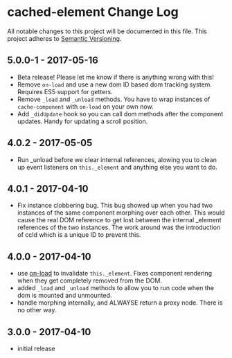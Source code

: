 # cached-element Change Log
All notable changes to this project will be documented in this file.
This project adheres to [Semantic Versioning](http://semver.org/).

## 5.0.0-1 - 2017-05-16
* Beta release!  Please let me know if there is anything wrong with this!
* Remove `on-load` and use a new dom ID based dom tracking system.  Requires ES5 support for getters.
* Remove `_load` and `_unload` methods.  You have to wrap instances of `cache-component` with `on-load` on your own now.
* Add `_didUpdate` hook so you can call dom methods after the component updates.  Handy for updating a scroll position.

## 4.0.2 - 2017-05-05
* Run _unload before we clear internal references, alowing you to clean up event listeners on `this._element` and anything else you want to do.

## 4.0.1 - 2017-04-10
* Fix instance clobbering bug.  This bug showed up when you had two instances of the same component morphing over each other.  This would cause the real DOM reference to get lost between the internal _element references of the two instances.  The work around was the introduction of ccId which is a unique ID to prevent this.

## 4.0.0 - 2017-04-10
* use [on-load](https://github.com/shama/on-load) to invalidate `this._element`.  Fixes component rendering when they get completely removed from the DOM.
* added `_load` and `_unload` methods to allow you to run code when the dom is mounted and unmounted.
* handle morphing internally, and ALWAYSE return a proxy node.  There is no other way.

## 3.0.0 - 2017-04-10
* initial release
